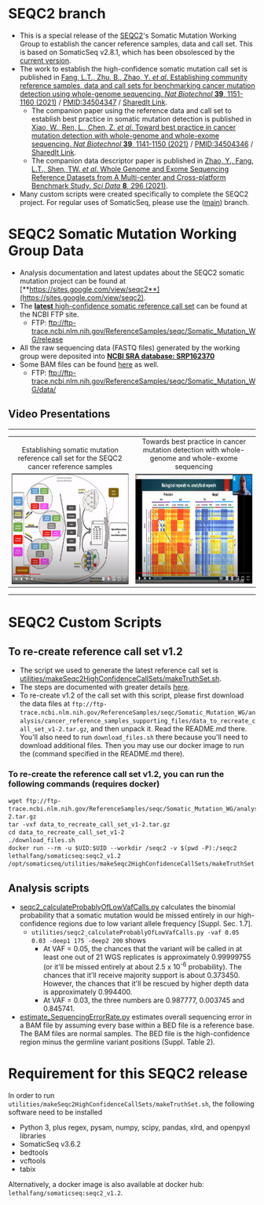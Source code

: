 # SEQC2 branch

* This is a special release of the [SEQC2](https://www.fda.gov/science-research/bioinformatics-tools/microarraysequencing-quality-control-maqcseqc#MAQC_IV)'s Somatic Mutation Working Group to establish the cancer reference samples, data and call set. This is based on SomaticSeq v2.8.1, which has been obsolesced by the [current version](https://github.com/bioinform/somaticseq).
* The work to establish the high-confidence somatic mutation call set is published in [Fang, L.T., Zhu, B., Zhao, Y. _et al_. Establishing community reference samples, data and call sets for benchmarking cancer mutation detection using whole-genome sequencing. _Nat Biotechnol_ **39**, 1151-1160 (2021)](https://doi.org/10.1038/s41587-021-00993-6 "Fang LT, et al. Nat Biotechnol (2021)") / [PMID:34504347](https://pubmed.ncbi.nlm.nih.gov/34504347/ "Fang LT, et al. Nat Biotechnol (2021)") / [SharedIt Link](https://rdcu.be/cxs3D "Fang LT, et al. Nat Biotechnol (2021)").
  * The companion paper using the reference data and call set to establish best practice in somatic mutation detection is published in [Xiao, W., Ren, L., Chen, Z. _et al_. Toward best practice in cancer mutation detection with whole-genome and whole-exome sequencing. _Nat Biotechnol_ **39**, 1141-1150 (2021)](https://doi.org/10.1038/s41587-021-00994-5 "Xiao W, et al. Nat Biotechnol (2021)") / [PMID:34504346](https://pubmed.ncbi.nlm.nih.gov/34504346/ "Xiao W, et al. Nat Biotechnol (2021)") / [SharedIt Link](https://rdcu.be/cxASG "Xiao W, et al. Nat Biotechnol (2021)").
  * The companion data descriptor paper is published in [Zhao, Y., Fang, L.T., Shen, TW. _et al_. Whole Genome and Exome Sequencing Reference Datasets from A Multi-center and Cross-platform Benchmark Study. _Sci Data_ **8**, 296 (2021)](https://doi.org/10.1038/s41597-021-01077-5 "Zhao Y, et al. Sci Data (2021)").
* Many custom scripts were created specifically to complete the SEQC2 project. For regular uses of SomaticSeq, please use the ([main](https://github.com/bioinform/somaticseq)) branch.



# SEQC2 Somatic Mutation Working Group Data
* Analysis documentation and latest updates about the SEQC2 somatic mutation project can be found at [**https://sites.google.com/view/seqc2**](https://sites.google.com/view/seqc2).
* The [**latest** high-confidence somatic reference call set](https://ftp-trace.ncbi.nlm.nih.gov/ReferenceSamples/seqc/Somatic_Mutation_WG/release/latest/) can be found at the NCBI FTP site.
  * FTP: ftp://ftp-trace.ncbi.nlm.nih.gov/ReferenceSamples/seqc/Somatic_Mutation_WG/release
* All the raw sequencing data (FASTQ files) generated by the working group were deposited into [**NCBI SRA database: SRP162370**](https://trace.ncbi.nlm.nih.gov/Traces/sra/?study=SRP162370)
* Some BAM files can be found [here](https://ftp-trace.ncbi.nlm.nih.gov/ReferenceSamples/seqc/Somatic_Mutation_WG/data/WGS/) as well.
  * FTP: ftp://ftp-trace.ncbi.nlm.nih.gov/ReferenceSamples/seqc/Somatic_Mutation_WG/data/

## Video Presentations

<hr>
<table style="text-align: center; width: 100%;">
  <tr>
    <td style="vertical-align: bottom; width: 50%;">Establishing somatic mutation reference call set for the SEQC2 cancer reference samples</td>
    <td style="vertical-align: bottom; width: 50%;">Towards best practice in cancer mutation detection with whole-genome and whole-exome sequencing</td>
  </tr>
  
  <tr>
    <td style="vertical-align: center; width: 50%;"><a href="https://youtu.be/nn0BOAONRe8"><img src="docs/workflow400.png" width=380 height=225 /></a></td>
    <td style="vertical-align: center; width: 50%;"><a href="https://youtu.be/txYQ-UUlvis"><img src="docs/heatmap400.png" width=380 height=223 /></a></td>
  </tr>

</table>
<hr>


# SEQC2 Custom Scripts

## To re-create reference call set v1.2
* The script we used to generate the latest reference call set is [utilities/makeSeqc2HighConfidenceCallSets/makeTruthSet.sh](utilities/makeSeqc2HighConfidenceCallSets/makeTruthSet.sh).
* The steps are documented with greater details [here](https://sites.google.com/view/seqc2/home/data-analysis/high-confidence-somatic-snv-and-indel-v1-2).
* To re-create v1.2 of the call set with this script, please first download the data files at `ftp://ftp-trace.ncbi.nlm.nih.gov/ReferenceSamples/seqc/Somatic_Mutation_WG/analysis/cancer_reference_samples_supporting_files/data_to_recreate_call_set_v1-2.tar.gz`, and then unpack it. Read the README.md there. You'll also need to run `download_files.sh` there because you'll need to download additional files. Then you may use our docker image to run the (command specified in the README.md there).

### To re-create the reference call set v1.2, you can run the following commands (requires docker)
```
wget ftp://ftp-trace.ncbi.nlm.nih.gov/ReferenceSamples/seqc/Somatic_Mutation_WG/analysis/cancer_reference_samples_supporting_files/data_to_recreate_call_set_v1-2.tar.gz
tar -vxf data_to_recreate_call_set_v1-2.tar.gz
cd data_to_recreate_call_set_v1-2
./download_files.sh
docker run --rm -u $UID:$UID --workdir /seqc2 -v $(pwd -P):/seqc2 lethalfang/somaticseq:seqc2_v1.2 /opt/somaticseq/utilities/makeSeqc2HighConfidenceCallSets/makeTruthSet.sh
```


## Analysis scripts
* [seqc2_calculateProbablyOfLowVafCalls.py](utilities/seqc2_calculateProbablyOfLowVafCalls.py) calculates the binomial probability that a somatic mutation would be missed entirely in our high-confidence regions due to low variant allele frequency [Suppl. Sec. 1.7].
  * `utilities/seqc2_calculateProbablyOfLowVafCalls.py -vaf 0.05 0.03 -deep1 175 -deep2 200` shows 
    * At VAF = 0.05, the chances that the variant will be called in at least one out of 21 WGS replicates is approximately 0.99999755 (or it'll be missed entirely at about 2.5 x 10<sup>-6</sup> probability). The chances that it'll receive majority support is about 0.373450. However, the chances that it'll be rescued by higher depth data is approximately 0.994400. 
    * At VAF = 0.03, the three numbers are 0.987777, 0.003745 and 0.845741.
* [estimate_SequencingErrorRate.py](utilities/estimate_SequencingErrorRate.py) estimates overall sequencing error in a BAM file by assuming every base within a BED file is a reference base. The BAM files are normal samples. The BED file is the high-confidence region minus the germline variant positions (Suppl. Table 2).



# Requirement for this SEQC2 release
In order to run `utilities/makeSeqc2HighConfidenceCallSets/makeTruthSet.sh`, the following software need to be installed
* Python 3, plus regex, pysam, numpy, scipy, pandas, xlrd, and openpyxl libraries
* SomaticSeq v3.6.2
* bedtools
* vcftools
* tabix

Alternatively, a docker image is also available at docker hub: `lethalfang/somaticseq:seqc2_v1.2`.
